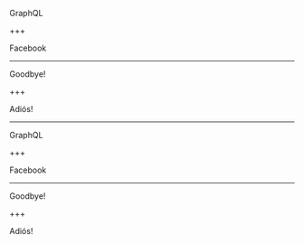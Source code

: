 GraphQL

+++

Facebook

---

Goodbye!

+++

Adiós!

---

GraphQL

+++

Facebook

---

Goodbye!

+++

Adiós!
